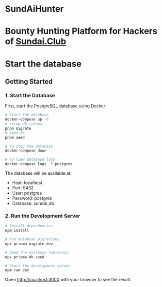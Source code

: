 # SundAiHunter

# Bounty Hunting Platform for Hackers of [Sundai.Club](https://Sundai.Club)

# Start the database
## Getting Started

### 1. Start the Database

First, start the PostgreSQL database using Docker:

```bash
# Start the database
docker-compose up -d
# setup db schema
pnpm migrate
# seed db 
pnpm seed 

# To stop the database
docker-compose down

# To view database logs
docker-compose logs -f postgres
```

The database will be available at:

- Host: localhost
- Port: 5432
- User: postgres
- Password: postgres
- Database: sundai_db

### 2. Run the Development Server

```bash
# Install dependencies
npm install

# Run database migrations
npx prisma migrate dev

# Seed the database (optional)
npx prisma db seed

# Start the development server
npm run dev
```

Open [http://localhost:3000](http://localhost:3000) with your browser to see the result.
